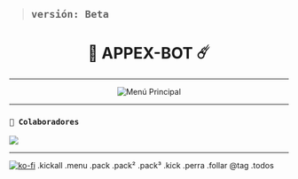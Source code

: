 > ## **`versión: Beta`**

<h1 align="center">🚀 APPEX-BOT ☄️</h1>

---
<p align="center">
  <img src="https://files.catbox.moe/64kqi9.jpg" alt="Menú Principal">
</p>  

---

### **`🌟 Colaboradores`**
<a href="https://github.com/deylinqff/astro-bot/graphs/contributors">
<img src="https://contrib.rocks/image?repo=deylinqff/astro-bot" /> 
</a>

---

[![ko-fi](https://ko-fi.com/img/githubbutton_sm.svg)](https://ko-fi.com/I2I11GKDL4)
.kickall 
.menu 
.pack 
.pack²
.pack³
.kick 
.perra 
.follar @tag 
.todos 
